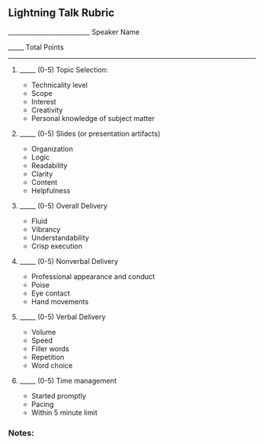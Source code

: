 Lightning Talk Rubric
------

\_\_\_\_\_\_\_\_\_\_\_\_\_\_\_\_\_\_\_\_\_\_\_\_\_\_ Speaker Name 

_\_\_\_\_ Total Points

--------

1. _\_\_\_\_ (0-5) Topic Selection:

    - Technicality level
    - Scope
    - Interest
    - Creativity
    - Personal knowledge of subject matter

1. _\_\_\_\_ (0-5) Slides (or presentation artifacts)

    - Organization
    - Logic
    - Readability
    - Clarity
    - Content
    - Helpfulness
    
1. _\_\_\_\_ (0-5) Overall Delivery

    - Fluid
    - Vibrancy
    - Understandability
    - Crisp execution

1. _\_\_\_\_ (0-5) Nonverbal Delivery
    
    - Professional appearance and conduct
    - Poise
    - Eye contact
    - Hand movements

1. _\_\_\_\_ (0-5) Verbal Delivery
    
    - Volume
    - Speed
    - Filler words
    - Repetition
    - Word choice

1. _\_\_\_\_ (0-5) Time management 

    - Started promptly
    - Pacing
    - Within 5 minute limit

### Notes:
